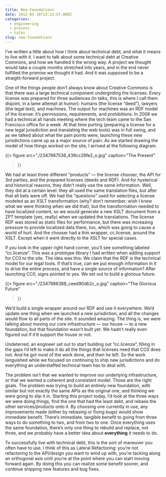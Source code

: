 ```yaml
---
title: New Foundations
date: 2012-05-16T23:13:57.000Z
categories:
  - engineering
  - process
  - talks
slug: new-foundations
---
```

I’ve written a little about how I think about technical debt, and what it means
to live with it. I want to talk about some technical debt at Creative Commons,
and how we handled it the wrong way. A project we thought would take a couple
months stretched into years, and in the end never fulfilled the promise we
thought it had. And it was supposed to be a straight-forward project.

One of the things people don’t always know about Creative Commons is that there
was a large technical component undergirding the licenses. Every license was
prepared for three audiences (in talks, this is where I call them disjoint, in a
lame attempt at humor): humans (the license “deed”), lawyers (the legal text),
and machines. The output for machines was an RDF model of the license: it’s
permissions, requirements, and prohibitions. In 2008 we had a technical all
hands meeting where the tech team came to the San Francisco office for a week.
At that time porting (preparing a license for a new legal jurisdiction and
translating the web tools) was in full swing, and as we talked about what the
pain points were, launching these new jurisdictions came up as a major source of
pain. As we started drawing the model of how things worked on the site, I
arrived at the following diagram.

{{< figure
  src="./2347987536_439cc28fe2_o.jpg"
  caption="The Present"
>}}

We had at least three different “products” — the license chooser, the API for
3rd parties, and the prepared licenses (deeds and RDF). And for hysterical and
historical reasons, they didn’t really use the same information. Well, they did
at a certain level: they all used the same translation files, but after that all
bets were off. We had the “questions” used for selecting a license modeled as an
XSLT transformation (why? don’t remember; wish I knew what we were thinking when
we did that), but the transformation needed to have localized content, so we
would generate a new XSLT document from a ZPT template (yes, really) when we
updated the translations. The license RDF was stored as static files for
performance, but there was increasing pressure to provide localized data there,
too, which was going to cause a world of hurt. And the chooser had a thin
wrapper, cc.license, around the XSLT. Except when it went directly to the XSLT
for special cases.

If you look in the upper right hand corner, you’ll see something labeled
“cc.licenze”. This was a prototype library I had written when adding support for
CC0 to the site. The idea was this: We claim that the RDF is the technical model
for our legal tools. If that’s true, can we put enough information in it to
drive the entire process, and have a single source of information? After
launching CC0, signs pointed to yes. We set out to build a glorious future.

{{< figure
  src="./2347986388_ceed90db2c_o.jpg"
  caption="The Glorious Future"
>}}

We’d build a single wrapper around our RDF and use it everywhere. We’d update
one thing when we launched a new jurisdiction, and all the changes would flow to
all parts of the site. It sounded amazing. The thing is, we were talking about
moving our core infrastructure — our house — to a new foundation, but that
foundation wasn’t built yet. We hadn’t really even figured out if it’d support
the house or not.

Undeterred, an engineer set out to start building out “cc.licenze”, filling in
the gaps I’d left to make it do all the things that licenses need that CC0 does
not. And he got most of the work done, and then he left. So the work languished
while we focused on continuing to ship new jurisdictions and do everything an
understaffed technical team has to deal with.

The problem isn’t that we wanted to improve our underlying infrastructure, or
that we wanted a coherent and consistent model. Those are the right goals. The
problem was trying to build an entirely new foundation, with similar but not
exactly the same APIs as the original one, and thinking we were going to slip it
in. Starting this project today, I’d look at the three ways we were doing
things, find the one that had the least debt, and rebase the other
services/products onto it. By choosing one currently in use, any improvements
made (either by rebasing or fixing bugs) would show immediate benefit. There’s
immediate, tangible benefit to going from three ways to do something to two, and
from two to one. Once everything uses the same foundation, there’s only one
thing to rebuild and replace, not three, and we probably have a better idea
about **everything** it needs to do.

To successfully live with technical debt, this is the sort of maneuver you often
have to use. I think of this as Lateral Refactoring: you’re not refactoring to
the API/design you want to wind up with, you’re tacking along an orthogonal axis
until you’re at the point where you can start moving forward again. By doing
this you can realize some benefit sooner, and continue shipping new features and
bug fixes.



